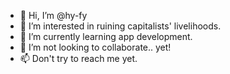 - 👋 Hi, I’m @hy-fy
- 👀 I’m interested in ruining capitalists' livelihoods.
- 🌱 I’m currently learning app development.
- 💞️ I’m not looking to collaborate.. yet!
- 📫 Don't try to reach me yet.

<!---
hy-fy/hy-fy is a ✨ special ✨ repository because its `README.md` (this file) appears on your GitHub profile.
You can click the Preview link to take a look at your changes.
--->
